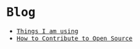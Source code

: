 # <samp>Blog</samp>

- <samp>[Things I am using](/post/plugin)</samp>
- <samp>[How to Contribute to Open Source](/post/contributor)</samp>
